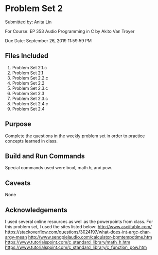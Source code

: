 # Problem Set 2
Submitted by: Anita Lin

For Course: EP 353 Audio Programming in C by Akito Van Troyer

Due Date: September 26, 2019 11:59:59 PM

## Files Included
1. Problem Set 2.1.c
2. Problem Set 2.1
3. Problem Set 2.2.c
4. Problem Set 2.2
5. Problem Set 2.3.c
6. Problem Set 2.3
7. Problem Set 2.3.c
8. Problem Set 2.4.c
9. Problem Set 2.4

## Purpose
Complete the questions in the weekly problem set in order to practice concepts learned in class.

## Build and Run Commands
Special commands used were bool, math.h, and pow.

## Caveats
None

## Acknowledgements
I used several online resources as well as the powerpoints from class.
For this problem set, I used the sites listed below:
http://www.asciitable.com/
https://stackoverflow.com/questions/3024197/what-does-int-argc-char-argv-mean
http://www.sengpielaudio.com/calculator-bpmtempotime.htm
https://www.tutorialspoint.com/c_standard_library/math_h.htm
https://www.tutorialspoint.com/c_standard_library/c_function_pow.htm
